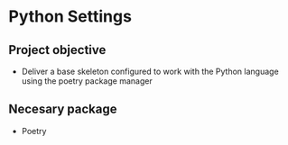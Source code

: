 # Python Settings

## Project objective
- Deliver a base skeleton configured to work with the Python language
  using the poetry package manager

## Necesary package
- Poetry
